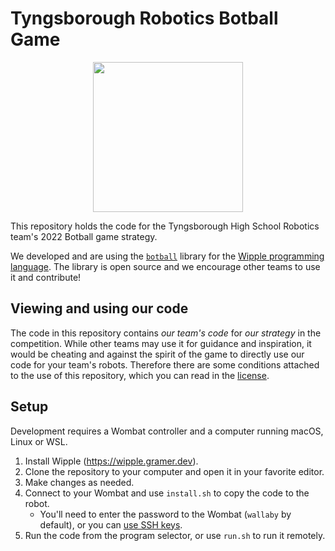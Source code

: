 # Tyngsborough Robotics Botball Game

<p align="center">
  <img src="https://i.postimg.cc/3NZfHT1n/THS-Robotics-Logo-Dual.png" height=240>
</p>

This repository holds the code for the Tyngsborough High School Robotics team's 2022 Botball game strategy.

We developed and are using the [`botball`](https://github.com/tyngsboroughrobotics/botball) library for the [Wipple programming language](https://wipple.gramer.dev). The library is open source and we encourage other teams to use it and contribute!

## Viewing and using our code

The code in this repository contains _our team's code_ for _our strategy_ in the competition. While other teams may use it for guidance and inspiration, it would be cheating and against the spirit of the game to directly use our code for your team's robots. Therefore there are some conditions attached to the use of this repository, which you can read in the [license](LICENSE).

## Setup

Development requires a Wombat controller and a computer running macOS, Linux or WSL.

1. Install Wipple (https://wipple.gramer.dev).
2. Clone the repository to your computer and open it in your favorite editor.
3. Make changes as needed.
4. Connect to your Wombat and use `install.sh` to copy the code to the robot.
   - You'll need to enter the password to the Wombat (`wallaby` by default), or you can [use SSH keys](https://www.digitalocean.com/community/tutorials/how-to-set-up-ssh-keys-2).
5. Run the code from the program selector, or use `run.sh` to run it remotely.
